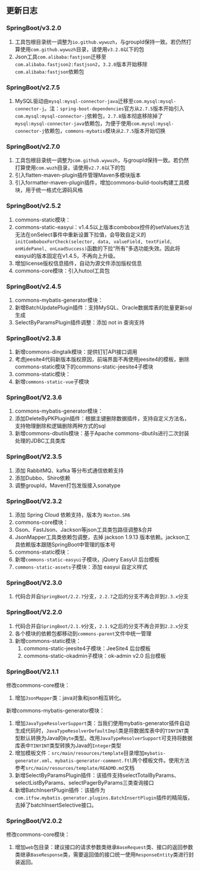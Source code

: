 ## 更新日志
### SpringBoot/v3.2.0
1. 工具包根目录统一调整为`io.github.wywuzh`，与groupId保持一致。若仍然打算使用`com.github.wywuzh`目录，请使用`v3.2.0`以下的包
2. Json工具`com.alibaba:fastjson`迁移至`com.alibaba.fastjson2:fastjson2`，`3.2.0`版本开始移除`com.alibaba:fastjson`依赖包


### SpringBoot/v2.7.5
1. MySQL驱动由`mysql:mysql-connector-java`迁移至`com.mysql:mysql-connector-j`。注：`spring-boot-dependencies`官方从`2.7.5`版本开始引入`com.mysql:mysql-connector-j`依赖包，`2.7.8`版本彻底移除掉了`mysql:mysql-connector-java`依赖包，为便于使用`com.mysql:mysql-connector-j`依赖包，`commons-mybatis`模块从`2.7.5`版本开始切换


### SpringBoot/v2.7.0
1. 工具包根目录统一调整为`com.github.wywuzh`，与groupId保持一致。若仍然打算使用`com.wuzh`目录，请使用`v2.7.0`以下的包
2. 引入flatten-maven-plugin插件管理Maven多模块版本
3. 引入formatter-maven-plugin插件，增加commons-build-tools构建工具模块，用于统一格式化源码风格


### SpringBoot/v2.5.2
1. commons-static模块：
  1. commons-static-easyui：v1.4.5以上版本combobox控件的setValues方法无法在onSelect事件中重新设置下拉值，会导致自定义的`initComboboxForCheck(selector, data, valueField, textField, onHidePanel, onLoadSuccess)`函数的下拉“所有”多选功能失效。因此将easyui的版本固定在v1.4.5，不再向上升级。
2. 增加license版权信息插件，自动为源文件添加版权信息
3. commons-core模块：引入hutool工具包


### SpringBoot/v2.4.5
1. commons-mybatis-generator模块：
  1. 新增BatchUpdatePlugin插件：支持MySQL、Oracle数据库表的批量更新sql生成
  2. SelectByParamsPlugin插件调整：添加 not in 查询支持


### SpringBoot/v2.3.8
1. 新增commons-dingtalk模块：提供钉钉API接口调用
2. 考虑jeesite4代码新版本版权原因，前端界面不再使用jeesite4的模板，删除commons-static模块下的commons-static-jeesite4子模块
3. commons-static模块：
  1. 新增`commons-static-vue`子模块


### SpringBoot/V2.3.6
1. commons-mybatis-generator模块：
  1. 添加DeleteByPKPlugin插件：根据主键删除数据插件，支持自定义方法名，支持物理删除和逻辑删除两种方式的sql
2. 新增commons-dbutils模块：基于Apache commons-dbutils进行二次封装处理的JDBC工具类库


### SpringBoot/V2.3.5
1. 添加 RabbitMQ、kafka 等分布式通信依赖支持
2. 添加Dubbo、Shiro依赖
3. 调整groupId，Maven打包发版接入sonatype


### SpringBoot/V2.3.2
1. 添加 Spring Cloud 依赖支持，版本为 `Hoxton.SR6`
2. commons-core模块：
  1. Gson、FastJson、Jackson等json工具类包路径调整&合并
  2. JsonMapper工具类依赖包调整，去掉 jackson 1.9.13 版本依赖。jackson工具依赖版本跟随SpringBoot中管理的版本号
3. commons-static模块：
  1. 新增`commons-static-easyui`子模块，jQuery EasyUI 后台模板
  2. `commons-static-assets`子模块：添加 easyui 自定义样式


### SpringBoot/V2.3.0
1. 代码合并自`SpringBoot/2.2.7`分支，`2.2.7`之后的分支不再合并到`2.3.x`分支


### SpringBoot/V2.2.0
1. 代码合并自`SpringBoot/2.1.9`分支，`2.1.9`之后的分支不再合并到`2.2.x`分支
2. 各个模块的依赖包都移动到`commons-parent`文件中统一管理
3. 新增commons-static模块：
    1. commons-static-jeesite4子模块：JeeSite4 后台模板
    2. commons-static-okadmin子模块：ok-admin v2.0 后台模板


### SpringBoot/V2.1.1
修改commons-core模块：
 1. 增加`JsonMapper`类：java对象和json相互转化。

新增commons-mybatis-generator模块：
 1. 增加`JavaTypeResolverSupport`类：当我们使用mybatis-generator插件自动生成代码时，`JavaTypeResolverDefaultImpl`类是将数据库表中的`TINYINT`类型默认转换为Java的`Byte`类型。改用`JavaTypeResolverSupport`可支持将数据库表中`TINYINT`类型转换为Java的`Integer`类型
 2. 增加模板文件：`src/main/resources/template`目录增加`mybatis-generator.xml`、`mybatis-generator-comment.ftl`两个模板文件。使用方法参考`src/main/resources/template/READMD.md`文档
 3. 新增SelectByParamsPlugin插件：该插件支持selectTotalByParams、selectListByParams、selectPagerByParams三类查询接口
 4. 新增BatchInsertPlugin插件：该插件为`com.itfsw.mybatis.generator.plugins.BatchInsertPlugin`插件的精简版，去掉了batchInsertSelective接口。


### SpringBoot/V2.0.2
修改commons-core模块：
 1. 增加`web`包目录：建议接口的请求参数类继承`BaseRequest`类、接口的返回参数类继承`BaseResponse`类，需要返回值的接口统一使用`ResponseEntity`类进行封装返回。
